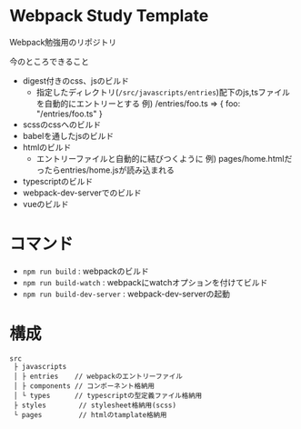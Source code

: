 # Webpack Study Template

Webpack勉強用のリポジトリ

今のところできること

* digest付きのcss、jsのビルド
  - 指定したディレクトリ(`/src/javascripts/entries`)配下のjs,tsファイルを自動的にエントリーとする
    例) /entries/foo.ts => { foo: "/entries/foo.ts" }
* scssのcssへのビルド
* babelを通したjsのビルド
* htmlのビルド
  - エントリーファイルと自動的に結びつくように
    例) pages/home.htmlだったらentries/home.jsが読み込まれる
* typescriptのビルド
* webpack-dev-serverでのビルド
* vueのビルド

# コマンド

* `npm run build` : webpackのビルド
* `npm run build-watch` : webpackにwatchオプションを付けてビルド
* `npm run build-dev-server` : webpack-dev-serverの起動

# 構成

```
src
 ├ javascripts
 │ ├ entries    // webpackのエントリーファイル
 │ ├ components // コンポーネント格納用
 │ └ types      // typescriptの型定義ファイル格納用
 ├ styles        // stylesheet格納用(scss)
 └ pages         // htmlのtamplate格納用
```
